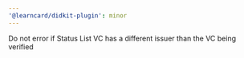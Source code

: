 ```yaml
---
'@learncard/didkit-plugin': minor
---
```


Do not error if Status List VC has a different issuer than the VC being verified
